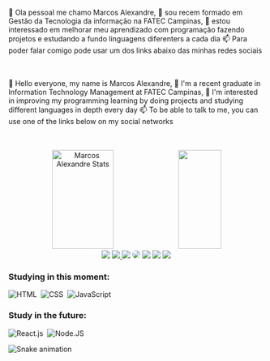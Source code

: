 <!-- <img src=""></img> -->
<br>
  👋 Ola pessoal me chamo Marcos Alexandre, 🌱 sou recem formado em Gestão da Tecnologia da informação na FATEC Campinas, 👀 estou interessado em melhorar meu aprendizado com programação fazendo projetos e estudando a fundo linguagens diferenters a cada dia
  📫 Para poder falar comigo pode usar um dos links abaixo das minhas redes sociais 
  
  <br>
    <br>

  <br>

  
  👋 Hello everyone, my name is Marcos Alexandre, 🌱 I'm a recent graduate in Information Technology Management at FATEC Campinas, 👀 I'm interested in improving my programming learning by doing projects and studying different languages ​​in depth every day
  📫 To be able to talk to me, you can use one of the links below on my social networks

<!---
alexandre824/alexandre824 is a ✨ special ✨ repository because its `README.md` (this file) appears on your GitHub profile.
You can click the Preview link to take a look at your changes.
--->
<br>
<br>

<div align="center">  
  <img width="49%" height="195px" src="https://github-readme-stats.vercel.app/api?username=alexandre824&show_icons=true&count_private=true&hide_border=true&title_color=ECF0F1&icon_color=ECF0F1&text_color=3498DB&bg_color=0d1117" alt="Marcos Alexandre Stats" /> 
  <img width="41%" height="195px" src="https://github-readme-stats.vercel.app/api/top-langs/?username=alexandre824&layout=compact&hide_border=true&title_color=ECF0F1&text_color=3498DB&bg_color=0d1117" />
</div>

<!---
<p align="center">
  <img src="https://github-profile-trophy.vercel.app/?username=alexandre824&theme=dracula&row=2&no-bg=true&column=3&margin-w=15&margin-h=15" />
</p>
--->

<div align="center"> 
<a href="https://codepen.io/#" target="_blank"><img src="https://img.shields.io/badge/-codepen-%FF7F3F?style=for-the-badge&logo=codepen&logoColor=white" target="_blank"></a>
<a href="https://www.instagram.com/#/" target="_blank"><img src="https://img.shields.io/badge/-Instagram-%23E4405F?style=for-the-badge&logo=instagram&logoColor=white"</a>
<a href = "mailto:marcosreis.santos384@outlook.com.br"> <img src="https://img.shields.io/badge/-Email-%23333?style=for-the-badge&logo=gmail&logoColor=white" target="_blank"></a>
<a href="https://www.linkedin.com/in/marcos-reis-santos384" target="_blank"><img src="https://img.shields.io/badge/-LinkedIn-%230077B5?style=for-the-badge&logo=linkedin&logoColor=white" style="border-radius: 30px" target="_blank"></a> 
<a href="https://wa.me/5519993967033" target="_blank"><img src="https://img.shields.io/badge/whatsapp-%2312100E.svg?&style=for-the-badge&logo=whatsapp&logoColor=white" target="_blank"></a>
<a href="https://www.facebook.com/USERNAME" target="_blank"><img src="https://img.shields.io/badge/facebook-%231877F2.svg?&style=for-the-badge&logo=facebook&logoColor=white" target="_blank"></a>
<a href="https://twitter.com/USERNAME" target="_blank"><img src="https://img.shields.io/badge/twitter-%231DA1F2.svg?&style=for-the-badge&logo=twitter&logoColor=white" target="_blank"></a>
 </div>
 
 
  ### Studying in this moment:
 ![HTML](https://img.shields.io/badge/-HTML-0D1117?style=for-the-badge&logo=HTML5&logoColor=FF8C00&labelColor=0D1117)&nbsp;
 ![CSS](https://img.shields.io/badge/-CSS-0D1117?style=for-the-badge&logo=CSS3&logoColor=1572B6&labelColor=0D1117)&nbsp;
 ![JavaScript](https://img.shields.io/badge/-JavaScript-0D1117?style=for-the-badge&logo=javascript&labelColor=0D1117)&nbsp;
 
  ### Study in the future:
 ![React.js](https://img.shields.io/badge/-React.js-0D1117?style=for-the-badge&logo=react&labelColor=0D1117)&nbsp;
 ![Node.JS](https://img.shields.io/badge/-Node.JS-0D1117?style=for-the-badge&logo=node.js&labelColor=0D1117&textColor=0D1117)&nbsp;
 
   ![Snake animation](https://github.com/alexandre824/alexandre824/blob/output/github-contribution-grid-snake.svg)

 <!---
<div align="center">
<br><p align="centre"><b>Visitors Count</b></p>  
<p align="center"><img align="center" src="https://profile-counter.glitch.me/{alexandre824}/count.svg" /></p> 
<br>
</div>
--->
